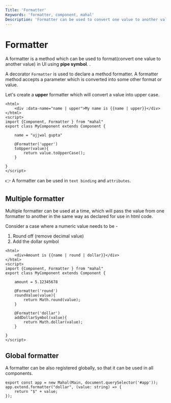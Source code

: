 ```yaml
---
Title: 'Formatter'
Keywords: 'formatter, component, mahal'
Description: 'Formatter can be used to convert one value to another value in UI'
---
```


# Formatter

A formatter is a method which can be used to format(convert one value to another value) in UI using **pipe symbol**. .

A decorator `Formatter` is used to declare a method formatter. A formatter method accepts a parameter which is converted into some other format or value.

Let's create a **upper** formatter which will convert a value into upper case.

```
<html>
    <div :data-name="name | upper">My name is {{name | upper}}</div>
</html>
<script>
import {Component, Formatter } from "mahal"
export class MyComponent extends Component {

    name = "ujjwal gupta"

    @Formatter('upper')
    toUpper(value){
        return value.toUpperCase();
    }

}
</script>
```

👉 A formatter can be used in `text binding` and `attributes`. 

## Multiple formatter

Multiple formatter can be used at a time, which will pass the value from one formatter to another in the same way as declared for use in html code.

Consider a case where a numeric value needs to be - 

1. Round off (remove decimal value)
2. Add the dollar symbol

```
<html>
    <div>Amount is {{name | round | dollar}}</div>
</html>
<script>
import {Component, Formatter } from "mahal"
export class MyComponent extends Component {

    amount = 5.12345678

    @Formatter('round')
    roundValue(value){
        return Math.round(value);
    }

    @Formatter('dollar')
    addDollarSymbol(value){
        return Math.dollar(value);
    }

}
</script>
```

## Global formatter

A formatter can be also registered globally, so that it can be used in all components. 

```
export const app = new Mahal(Main, document.querySelector('#app'));
app.extend.formatter("dollar", (value: string) => {
    return "$" + value;
});
```


 

